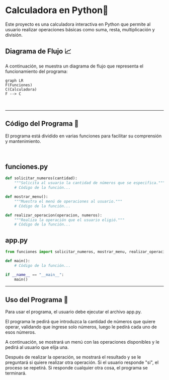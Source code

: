 # Calculadora en Python🧮
Este proyecto es una calculadora interactiva en Python que permite al usuario realizar operaciones básicas como suma, resta, multiplicación y división.

## Diagrama de Flujo 📈

A continuación, se muestra un diagrama de flujo que representa el funcionamiento del programa:

```mermaid
graph LR
F(Funciones)
C(Calculadora)
F --> C 
```

<br>

<hr>

## Código del Programa 📜
El programa está dividido en varias funciones para facilitar su comprensión y mantenimiento.

<br>

## funciones.py
```python
def solicitar_numeros(cantidad):
    """Solicita al usuario la cantidad de números que se especifica."""
    # Código de la función...

def mostrar_menu():
    """Muestra el menú de operaciones al usuario."""
    # Código de la función...

def realizar_operacion(operacion, numeros):
    """Realiza la operación que el usuario eligió."""
    # Código de la función...
```
## app.py
```python
from funciones import solicitar_numeros, mostrar_menu, realizar_operacion

def main():
    # Código de la función...

if __name__ == "__main__":
    main()
```
<hr>

## Uso del Programa 👥

Para usar el programa, el usuario debe ejecutar el archivo app.py. 

El programa le pedirá que introduzca la cantidad de números que quiere operar, validando que ingrese solo números, luego le pedirá cada uno de esos números. 

A continuación, se mostrará un menú con las operaciones disponibles y le pedirá al usuario que elija una. 

Después de realizar la operación, se mostrará el resultado y se le preguntará si quiere realizar otra operación. Si el usuario responde "si", el proceso se repetirá. Si responde cualquier otra cosa, el programa se terminará.


